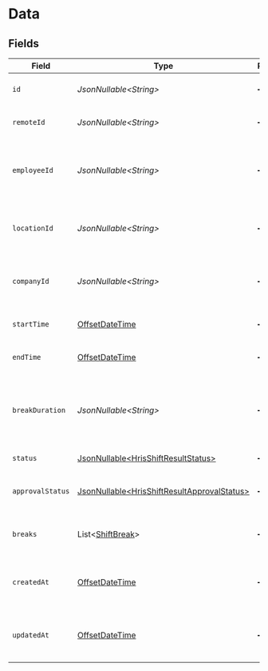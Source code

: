 # Data


## Fields

| Field                                                                                                    | Type                                                                                                     | Required                                                                                                 | Description                                                                                              | Example                                                                                                  |
| -------------------------------------------------------------------------------------------------------- | -------------------------------------------------------------------------------------------------------- | -------------------------------------------------------------------------------------------------------- | -------------------------------------------------------------------------------------------------------- | -------------------------------------------------------------------------------------------------------- |
| `id`                                                                                                     | *JsonNullable\<String>*                                                                                  | :heavy_minus_sign:                                                                                       | Unique identifier                                                                                        | 8187e5da-dc77-475e-9949-af0f1fa4e4e3                                                                     |
| `remoteId`                                                                                               | *JsonNullable\<String>*                                                                                  | :heavy_minus_sign:                                                                                       | Provider's unique identifier                                                                             | 8187e5da-dc77-475e-9949-af0f1fa4e4e3                                                                     |
| `employeeId`                                                                                             | *JsonNullable\<String>*                                                                                  | :heavy_minus_sign:                                                                                       | The employee ID associated with this shift                                                               | emp_123456789                                                                                            |
| `locationId`                                                                                             | *JsonNullable\<String>*                                                                                  | :heavy_minus_sign:                                                                                       | The location ID where this shift takes place                                                             | loc_123456789                                                                                            |
| `companyId`                                                                                              | *JsonNullable\<String>*                                                                                  | :heavy_minus_sign:                                                                                       | The company ID associated with this shift                                                                | comp_123456789                                                                                           |
| `startTime`                                                                                              | [OffsetDateTime](https://docs.oracle.com/javase/8/docs/api/java/time/OffsetDateTime.html)                | :heavy_minus_sign:                                                                                       | The start time of the shift                                                                              | 2024-03-20T09:00:00Z                                                                                     |
| `endTime`                                                                                                | [OffsetDateTime](https://docs.oracle.com/javase/8/docs/api/java/time/OffsetDateTime.html)                | :heavy_minus_sign:                                                                                       | The end time of the shift                                                                                | 2024-03-20T17:00:00Z                                                                                     |
| `breakDuration`                                                                                          | *JsonNullable\<String>*                                                                                  | :heavy_minus_sign:                                                                                       | The total break duration for this shift in ISO 8601 duration format                                      | PT1H30M                                                                                                  |
| `status`                                                                                                 | [JsonNullable\<HrisShiftResultStatus>](../../models/components/HrisShiftResultStatus.md)                 | :heavy_minus_sign:                                                                                       | The status of the shift                                                                                  |                                                                                                          |
| `approvalStatus`                                                                                         | [JsonNullable\<HrisShiftResultApprovalStatus>](../../models/components/HrisShiftResultApprovalStatus.md) | :heavy_minus_sign:                                                                                       | The approval status of the shift                                                                         |                                                                                                          |
| `breaks`                                                                                                 | List\<[ShiftBreak](../../models/components/ShiftBreak.md)>                                               | :heavy_minus_sign:                                                                                       | The breaks taken during this shift                                                                       |                                                                                                          |
| `createdAt`                                                                                              | [OffsetDateTime](https://docs.oracle.com/javase/8/docs/api/java/time/OffsetDateTime.html)                | :heavy_minus_sign:                                                                                       | The date and time the shift was created                                                                  | 2024-03-20T08:00:00Z                                                                                     |
| `updatedAt`                                                                                              | [OffsetDateTime](https://docs.oracle.com/javase/8/docs/api/java/time/OffsetDateTime.html)                | :heavy_minus_sign:                                                                                       | The date and time the shift was last updated                                                             | 2024-03-20T08:00:00Z                                                                                     |